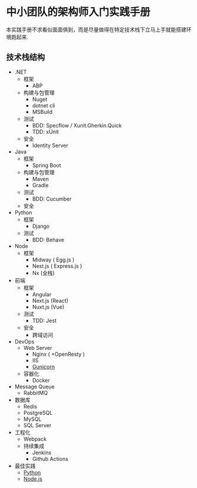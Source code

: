 # 中小团队的架构师入门实践手册

本实践手册不求看似面面俱到，而是尽量做得在特定技术栈下立马上手就能搭建环境跑起来.

## 技术栈结构

* .NET
  * 框架
    * ABP
  * 构建与包管理
    * Nuget
    * dotnet cli
    * MSBuild
  * 测试
    * BDD: Specflow / Xunit.Gherkin.Quick
    * TDD: xUnit
  * 安全
    * Identity Server
* Java
  * 框架
    * Spring Boot
  * 构建与包管理
    * Maven
    * Gradle
  * 测试
    * BDD: Cucumber
  * 安全
* Python
  * 框架
    * Django
  * 测试
    * BDD: Behave  
* Node
  * 框架
    * Midway ( Egg.js )
    * Nest.js ( Express.js )
    * Nx (全栈)
* 前端
  * 框架
    * Angular
    * Next.js (React)
    * Nuxt.js (Vue)
  * 测试
    * TDD: Jest
  * 安全
    * 跨域访问
* DevOps
  * Web Server
    * Nginx ( +OpenResty )
    * IIS
    * [Gunicorn](https://gunicorn.org)
  * 容器化
    * Docker
* Message Queue
  * RabbitMQ  
* 数据库
  * Redis
  * PostgreSQL
  * MySQL
  * SQL Server
* 工程化
  * Webpack
  * 持续集成
    * Jenkins
    * Github Actions
* 最佳实践
  * [Python](pythonguidecn.readthedocs.io/zh/latest/index.html)
  * [Node.js](https://github.com/goldbergyoni/nodebestpractices/blob/master/README.chinese.md)
